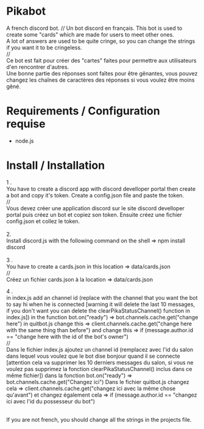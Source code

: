 # Pikabot
A french discord bot. // Un bot discord en français.
This bot is used to create some "cards" which are made for users to meet other ones. <br/>
A lot of answers are used to be quite cringe, so you can change the strings if you want it to be cringeless. <br/>
// <br/>
Ce bot est fait pour créer des "cartes" faites pour permettre aux utilisateurs d'en rencontrer d'autres. <br/>
Une bonne partie des réponses sont faîtes pour être gênantes, vous pouvez changez les chaînes de caractères des réponses si vous voulez être moins gêné. 

# Requirements / Configuration requise
- node.js 
# Install / Installation
1 . <br/> You have to create a discord app with discord develloper portal then create a bot and copy it's token. Create a config.json file and paste the token. <br/>
// <br/>
Vous devez créer une application discord sur le site discord develloper portal puis créez un bot et copiez son token. Ensuite créez une fichier config.json et collez le token.
<br/> <br/>
2. <br/> Install discord.js with the following command on the shell => npm install discord 
<br/> <br/>
3 . <br/> You have to create a cards.json in this location => data/cards.json <br/>
// <br/>
Créez un fichier cards.json à la location => data/cards.json <br/>

4 . <br/> in index.js add an channel id (replace with the channel that you want the bot to say hi when he is connected [warning it will delete the last 10 messages, if you don't want you can delete the clearPikaStatusChannel() function in index.js]) in the function bot.on("ready") => bot.channels.cache.get("change here")
in quitbot.js change this => client.channels.cache.get("change here with the same thing than before") and change this => if (message.author.id == "change here with the id of the bot's owner")  <br/>
// <br/> 
Dans le fichier index.js ajoutez un channel id (remplacez avec l'id du salon dans lequel vous voulez que le bot dise bonjour quand il se connecte [attention cela va supprimer les 10 derniers messages du salon, si vous ne voulez pas supprimez la fonction clearPikaStatusChannel() inclus dans ce même fichier]) dans la fonction bot.on("ready") => bot.channels.cache.get("Changez ici")
Dans le fichier quitbot.js changez cela => client.channels.cache.get("changez ici avec la même chose qu'avant") et changez également cela => if (message.author.id == "changez ici avec l'id du possesseur du bot")  <br/> <br/>

If you are not french, you should change all the strings in the projects file.
